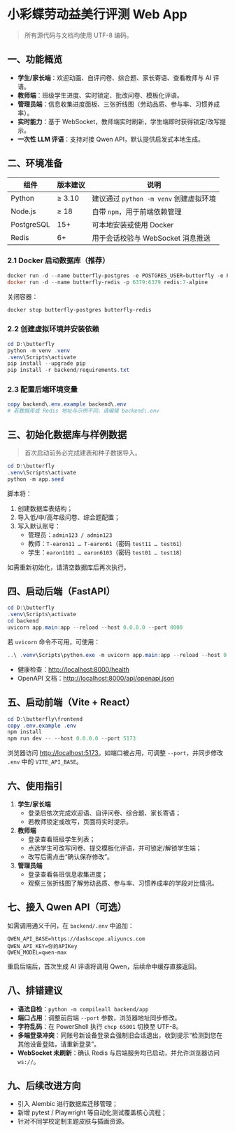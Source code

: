 # 小彩蝶劳动益美行评测 Web App

> 所有源代码与文档均使用 UTF-8 编码。

## 一、功能概览

- **学生/家长端**：欢迎动画、自评问卷、综合题、家长寄语、查看教师与 AI 评语。
- **教师端**：班级学生进度、实时锁定、批改问卷、模板化评语。
- **管理员端**：信息收集进度面板、三张折线图（劳动品质、参与率、习惯养成率）。
- **实时能力**：基于 WebSocket，教师端实时刷新，学生端即时获得锁定/改写提示。
- **一次性 LLM 评语**：支持对接 Qwen API，默认提供启发式本地生成。

## 二、环境准备

| 组件       | 版本建议 | 说明                                  |
| ---------- | -------- | ------------------------------------- |
| Python     | ≥ 3.10   | 建议通过 `python -m venv` 创建虚拟环境 |
| Node.js    | ≥ 18     | 自带 `npm`，用于前端依赖管理          |
| PostgreSQL | 15+      | 可本地安装或使用 Docker               |
| Redis      | 6+       | 用于会话校验与 WebSocket 消息推送     |

### 2.1 Docker 启动数据库（推荐）

```powershell
docker run -d --name butterfly-postgres -e POSTGRES_USER=butterfly -e POSTGRES_PASSWORD=butterfly -e POSTGRES_DB=butterfly -p 5432:5432 postgres:15
docker run -d --name butterfly-redis -p 6379:6379 redis:7-alpine
```

关闭容器：

```powershell
docker stop butterfly-postgres butterfly-redis
```

### 2.2 创建虚拟环境并安装依赖

```powershell
cd D:\butterfly
python -m venv .venv
.venv\Scripts\activate
pip install --upgrade pip
pip install -r backend/requirements.txt
```

### 2.3 配置后端环境变量

```powershell
copy backend\.env.example backend\.env
# 若数据库或 Redis 地址与示例不同，请编辑 backend\.env
```

## 三、初始化数据库与样例数据

> 首次启动前务必完成建表和种子数据导入。

```powershell
cd D:\butterfly
.venv\Scripts\activate
python -m app.seed
```

脚本将：

1. 创建数据库表结构；
2. 导入低/中/高年级问卷、综合题配置；
3. 写入默认账号：
   - 管理员：`admin123 / admin123`
   - 教师：`T-earon11 … T-earon61`（密码 `test11 … test61`）
   - 学生：`earon1101 … earon6103`（密码 `test01 … test18`）

如需重新初始化，请清空数据库后再次执行。

## 四、启动后端（FastAPI）

```powershell
cd D:\butterfly
.venv\Scripts\activate
cd backend
uvicorn app.main:app --reload --host 0.0.0.0 --port 8000
```

若 `uvicorn` 命令不可用，可使用：

```powershell
..\ .venv\Scripts\python.exe -m uvicorn app.main:app --reload --host 0.0.0.0 --port 8000
```

- 健康检查：<http://localhost:8000/health>
- OpenAPI 文档：<http://localhost:8000/api/openapi.json>

## 五、启动前端（Vite + React）

```powershell
cd D:\butterfly\frontend
copy .env.example .env
npm install
npm run dev -- --host 0.0.0.0 --port 5173
```

浏览器访问 <http://localhost:5173>。如端口被占用，可调整 `--port`，并同步修改 `.env` 中的 `VITE_API_BASE`。

## 六、使用指引

1. **学生/家长端**  
   - 登录后依次完成欢迎语、自评问卷、综合题、家长寄语；  
   - 若教师锁定或改写，页面将实时提示。
2. **教师端**  
   - 登录查看班级学生列表；  
   - 点选学生可改写问卷、提交模板化评语，并可锁定/解锁学生端；  
   - 改写后需点击“确认保存修改”。
3. **管理员端**  
   - 登录查看各班信息收集进度；  
   - 观察三张折线图了解劳动品质、参与率、习惯养成率的学段对比情况。

## 七、接入 Qwen API（可选）

如需调用通义千问，在 `backend/.env` 中追加：

```env
QWEN_API_BASE=https://dashscope.aliyuncs.com
QWEN_API_KEY=你的APIKey
QWEN_MODEL=qwen-max
```

重启后端后，首次生成 AI 评语将调用 Qwen，后续命中缓存直接返回。

## 八、排错建议

- **语法自检**：`python -m compileall backend/app`
- **端口占用**：调整前后端 `--port` 参数，浏览器地址同步修改。
- **字符乱码**：在 PowerShell 执行 `chcp 65001` 切换至 UTF-8。
- **多端登录冲突**：同账号新设备登录会强制旧会话退出，收到提示“检测到您在其他设备登陆，请重新登录”。
- **WebSocket 未刷新**：确认 Redis 与后端服务均已启动，并允许浏览器访问 `ws://`。

## 九、后续改进方向

- 引入 Alembic 进行数据库迁移管理；
- 新增 pytest / Playwright 等自动化测试覆盖核心流程；
- 针对不同学校定制主题皮肤与插画资源。

